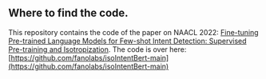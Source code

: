 ## Where to find the code.

This repository contains the code of the paper on NAACL 2022: [Fine-tuning Pre-trained Language Models for Few-shot Intent Detection: Supervised Pre-training and Isotropization](). The code is over here: [https://github.com/fanolabs/isoIntentBert-main](https://github.com/fanolabs/isoIntentBert-main)
